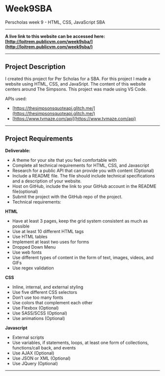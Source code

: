 # Week9SBA
Perscholas week 9 - HTML, CSS, JavaScript SBA
<hr>

**A live link to this website can be accessed here: [http://loitrem.publicvm.com/week9sba/](http://loitrem.publicvm.com/week9sba/)**
<hr>

## Project Description

I created this project for Per Scholas for a SBA. For this project I made a website using HTML, CSS, and JavaSript. The content of this website centers around The Simpsons. This project was made using VS Code.

APIs used:
 - [https://thesimpsonsquoteapi.glitch.me/](https://thesimpsonsquoteapi.glitch.me/)
 - [https://www.tvmaze.com/api](https://www.tvmaze.com/api)

<hr>

## Project Requirements

**Deliverable:**

- A theme for your site that you feel comfortable with
- Complete all technical requirements for HTML, CSS, and Javascript
- Research for a public API that can provide you with content (Optional)
- Include a README file. The file should include technical specifications and a description of your website.
- Host on GitHub,  include the link to your GitHub account in the README file(optional)
- Submit the project with the GitHub repo of the project.
- Technical requirements:

**HTML**

- Have at least 3 pages, keep the grid system consistent as much as possible
- Use at least 10 different HTML tags
- Use HTML tables
- Implement at least two uses for forms
- Dropped Down Menu 
- Use web fonts
- Use different types of content in the form of text, images, videos, and GIFs
- Use regex validation
  
**CSS**

- Inline, internal, and external styling
- Use five different CSS selectors
- Don’t use too many fonts
- Use colors that complement each other
- Use Flexbox (Optional)
- Use SASS/SCSS (Optional)
- Use animations (Optional)

**Javascript**

- External scripts
- Use variables, if statements, loops, at least one form of collections, functions/call back, and events
- Use AJAX (Optional) 
- Use JSON or XML (Optional)
- Use JQuery (Optional)
<hr>